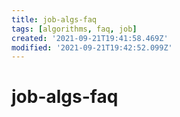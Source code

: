 ```yaml
---
title: job-algs-faq
tags: [algorithms, faq, job]
created: '2021-09-21T19:41:58.469Z'
modified: '2021-09-21T19:42:52.099Z'
---
```


# job-algs-faq
